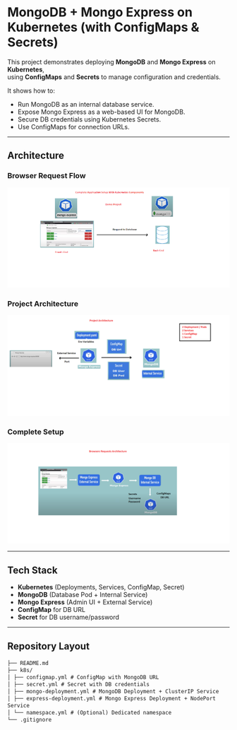# MongoDB + Mongo Express on Kubernetes (with ConfigMaps & Secrets)

This project demonstrates deploying **MongoDB** and **Mongo Express** on **Kubernetes**,  
using **ConfigMaps** and **Secrets** to manage configuration and credentials.  

It shows how to:
- Run MongoDB as an internal database service.
- Expose Mongo Express as a web-based UI for MongoDB.
- Secure DB credentials using Kubernetes Secrets.
- Use ConfigMaps for connection URLs.

---

##  Architecture

### Browser Request Flow
![Browser Requests Architecture](./docs/1.png)

### Project Architecture
![Project Architecture](./docs/2.png)

### Complete Setup
![Complete Setup](./docs/3.png)

---

##  Tech Stack
- **Kubernetes** (Deployments, Services, ConfigMap, Secret)
- **MongoDB** (Database Pod + Internal Service)
- **Mongo Express** (Admin UI + External Service)
- **ConfigMap** for DB URL
- **Secret** for DB username/password

---

##  Repository Layout
```
├── README.md
├── k8s/
│ ├── configmap.yml # ConfigMap with MongoDB URL
│ ├── secret.yml # Secret with DB credentials
│ ├── mongo-deployment.yml # MongoDB Deployment + ClusterIP Service
│ ├── express-deployment.yml # Mongo Express Deployment + NodePort Service
│ └── namespace.yml # (Optional) Dedicated namespace
└── .gitignore
```
